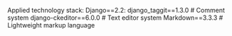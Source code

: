 Applied technology stack:
Django==2.2:
    django_taggit==1.3.0 # Comment system
    django-ckeditor==6.0.0 # Text editor system
    Markdown==3.3.3 # Lightweight markup language
